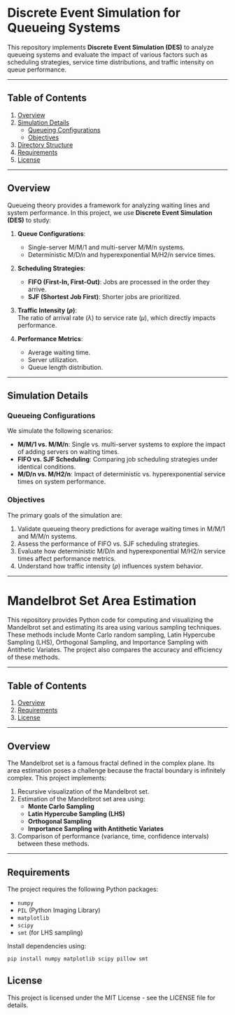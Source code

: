# Discrete Event Simulation for Queueing Systems

This repository implements **Discrete Event Simulation (DES)** to analyze queueing systems and evaluate the impact of various factors such as scheduling strategies, service time distributions, and traffic intensity on queue performance.

---

## Table of Contents

1. [Overview](#overview)  
2. [Simulation Details](#simulation-details)  
   - [Queueing Configurations](#queueing-configurations)  
   - [Objectives](#objectives)  
3. [Directory Structure](#directory-structure)  
4. [Requirements](#requirements)  
5. [License](#license)  

---

## Overview

Queueing theory provides a framework for analyzing waiting lines and system performance. In this project, we use **Discrete Event Simulation (DES)** to study:

1. **Queue Configurations**:  
   - Single-server M/M/1 and multi-server M/M/n systems.  
   - Deterministic M/D/n and hyperexponential M/H2/n service times.  

2. **Scheduling Strategies**:  
   - **FIFO (First-In, First-Out)**: Jobs are processed in the order they arrive.  
   - **SJF (Shortest Job First)**: Shorter jobs are prioritized.  

3. **Traffic Intensity ($\rho$)**:  
   The ratio of arrival rate ($\lambda$) to service rate ($\mu$), which directly impacts performance.

4. **Performance Metrics**:  
   - Average waiting time.  
   - Server utilization.  
   - Queue length distribution.  

---

## Simulation Details

### Queueing Configurations

We simulate the following scenarios:
- **M/M/1 vs. M/M/n**: Single vs. multi-server systems to explore the impact of adding servers on waiting times.
- **FIFO vs. SJF Scheduling**: Comparing job scheduling strategies under identical conditions.
- **M/D/n vs. M/H2/n**: Impact of deterministic vs. hyperexponential service times on system performance.

### Objectives

The primary goals of the simulation are:
1. Validate queueing theory predictions for average waiting times in M/M/1 and M/M/n systems.
2. Assess the performance of FIFO vs. SJF scheduling strategies.
3. Evaluate how deterministic M/D/n and hyperexponential M/H2/n service times affect performance metrics.
4. Understand how traffic intensity ($\rho$) influences system behavior.

---

# Mandelbrot Set Area Estimation

This repository provides Python code for computing and visualizing the Mandelbrot set and estimating its area using various sampling techniques. These methods include Monte Carlo random sampling, Latin Hypercube Sampling (LHS), Orthogonal Sampling, and Importance Sampling with Antithetic Variates. The project also compares the accuracy and efficiency of these methods.

---

## Table of Contents

1. [Overview](#overview)  
2. [Requirements](#requirements)  
3. [License](#license)  

---

## Overview

The Mandelbrot set is a famous fractal defined in the complex plane. Its area estimation poses a challenge because the fractal boundary is infinitely complex. This project implements:

1. Recursive visualization of the Mandelbrot set.  
2. Estimation of the Mandelbrot set area using:  
   - **Monte Carlo Sampling**  
   - **Latin Hypercube Sampling (LHS)**  
   - **Orthogonal Sampling**  
   - **Importance Sampling with Antithetic Variates**  
3. Comparison of performance (variance, time, confidence intervals) between these methods.

---

## Requirements

The project requires the following Python packages:

- `numpy`
- `PIL` (Python Imaging Library)
- `matplotlib`
- `scipy`
- `smt` (for LHS sampling)

Install dependencies using:

```bash
pip install numpy matplotlib scipy pillow smt
```
## License
This project is licensed under the MIT License - see the LICENSE file for details.
